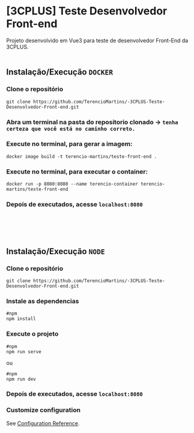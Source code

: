 # [3CPLUS] Teste Desenvolvedor Front-end
Projeto desenvolvido em Vue3 para teste de desenvolvedor Front-End da 3CPLUS.
<br></br>
## Instalação/Execução `DOCKER`

### Clone o repositório

```
git clone https://github.com/TerencioMartins/-3CPLUS-Teste-Desenvolvedor-Front-end.git
```

### Abra um terminal na pasta do repositorio clonado → `tenha certeza que você está no caminho correto.`

### Execute no terminal, para gerar a imagem:
```
docker image build -t terencio-martins/teste-front-end .
```

### Execute no terminal, para executar o container:
```
docker run -p 8080:8080 --name terencio-container terencio-martins/teste-front-end
```
### Depois de executados, acesse `localhost:8080`

#
<br></br>
## Instalação/Execução `NODE`

### Clone o repositório

```
git clone https://github.com/TerencioMartins/-3CPLUS-Teste-Desenvolvedor-Front-end.git
```

### Instale as dependencias

```
#npm
npm install
```
### Execute o projeto

```
#npm
npm run serve
```
ou
```
#npm
npm run dev
```
### Depois de executados, acesse `localhost:8080`

### Customize configuration
See [Configuration Reference](https://cli.vuejs.org/config/).
